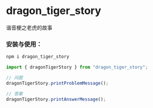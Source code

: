 # dragon_tiger_story
谐音梗之老虎的故事

### 安装与使用：

``` js
npm i dragon_tiger_story

import { dragonTigerStory } from "dragon_tiger_story";

// 问题  
dragonTigerStory.printProblemMessage();  

// 答案 
dragonTigerStory.printAnswerMessage(); 